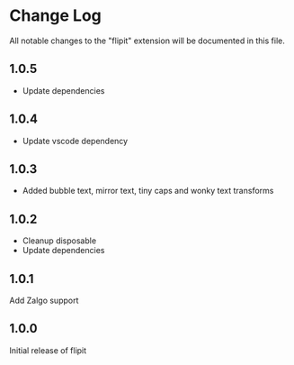 # Change Log
All notable changes to the "flipit" extension will be documented in this file.

## 1.0.5

* Update dependencies

## 1.0.4

* Update vscode dependency

## 1.0.3

* Added bubble text, mirror text, tiny caps and wonky text transforms

## 1.0.2

* Cleanup disposable
* Update dependencies

## 1.0.1

Add Zalgo support

## 1.0.0

Initial release of flipit
